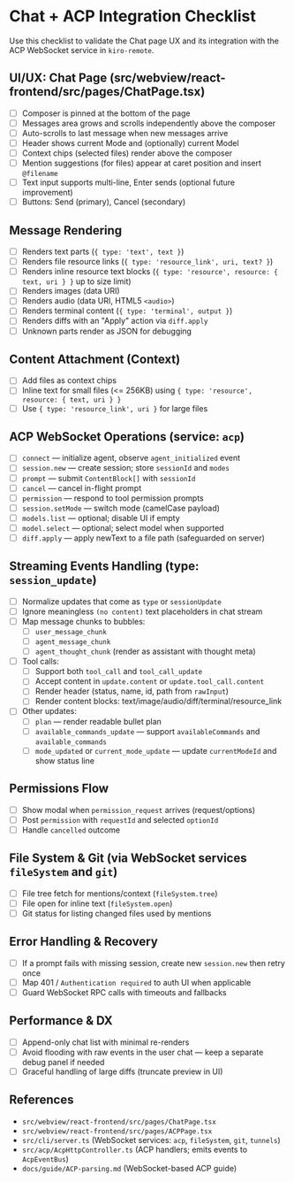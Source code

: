 # Chat + ACP Integration Checklist

Use this checklist to validate the Chat page UX and its integration with the ACP WebSocket service in `kiro-remote`.

## UI/UX: Chat Page (src/webview/react-frontend/src/pages/ChatPage.tsx)

- [ ] Composer is pinned at the bottom of the page
- [ ] Messages area grows and scrolls independently above the composer
- [ ] Auto-scrolls to last message when new messages arrive
- [ ] Header shows current Mode and (optionally) current Model
- [ ] Context chips (selected files) render above the composer
- [ ] Mention suggestions (for files) appear at caret position and insert `@filename`
- [ ] Text input supports multi-line, Enter sends (optional future improvement)
- [ ] Buttons: Send (primary), Cancel (secondary)

## Message Rendering

- [ ] Renders text parts (`{ type: 'text', text }`)
- [ ] Renders file resource links (`{ type: 'resource_link', uri, text? }`)
- [ ] Renders inline resource text blocks (`{ type: 'resource', resource: { text, uri } }` up to size limit)
- [ ] Renders images (data URI)
- [ ] Renders audio (data URI, HTML5 `<audio>`)
- [ ] Renders terminal content (`{ type: 'terminal', output }`)
- [ ] Renders diffs with an "Apply" action via `diff.apply`
- [ ] Unknown parts render as JSON for debugging

## Content Attachment (Context)

- [ ] Add files as context chips
- [ ] Inline text for small files (<= 256KB) using `{ type: 'resource', resource: { text, uri } }`
- [ ] Use `{ type: 'resource_link', uri }` for large files

## ACP WebSocket Operations (service: `acp`)

- [ ] `connect` — initialize agent, observe `agent_initialized` event
- [ ] `session.new` — create session; store `sessionId` and `modes`
- [ ] `prompt` — submit `ContentBlock[]` with `sessionId`
- [ ] `cancel` — cancel in-flight prompt
- [ ] `permission` — respond to tool permission prompts
- [ ] `session.setMode` — switch mode (camelCase payload)
- [ ] `models.list` — optional; disable UI if empty
- [ ] `model.select` — optional; select model when supported
- [ ] `diff.apply` — apply newText to a file path (safeguarded on server)

## Streaming Events Handling (type: `session_update`)

- [ ] Normalize updates that come as `type` or `sessionUpdate`
- [ ] Ignore meaningless `(no content)` text placeholders in chat stream
- [ ] Map message chunks to bubbles:
  - [ ] `user_message_chunk`
  - [ ] `agent_message_chunk`
  - [ ] `agent_thought_chunk` (render as assistant with thought meta)
- [ ] Tool calls:
  - [ ] Support both `tool_call` and `tool_call_update`
  - [ ] Accept content in `update.content` or `update.tool_call.content`
  - [ ] Render header (status, name, id, path from `rawInput`)
  - [ ] Render content blocks: text/image/audio/diff/terminal/resource_link
- [ ] Other updates:
  - [ ] `plan` — render readable bullet plan
  - [ ] `available_commands_update` — support `availableCommands` and `available_commands`
  - [ ] `mode_updated` or `current_mode_update` — update `currentModeId` and show status line

## Permissions Flow

- [ ] Show modal when `permission_request` arrives (request/options)
- [ ] Post `permission` with `requestId` and selected `optionId`
- [ ] Handle `cancelled` outcome

## File System & Git (via WebSocket services `fileSystem` and `git`)

- [ ] File tree fetch for mentions/context (`fileSystem.tree`)
- [ ] File open for inline text (`fileSystem.open`)
- [ ] Git status for listing changed files used by mentions

## Error Handling & Recovery

- [ ] If a prompt fails with missing session, create new `session.new` then retry once
- [ ] Map 401 / `Authentication required` to auth UI when applicable
- [ ] Guard WebSocket RPC calls with timeouts and fallbacks

## Performance & DX

- [ ] Append-only chat list with minimal re-renders
- [ ] Avoid flooding with raw events in the user chat — keep a separate debug panel if needed
- [ ] Graceful handling of large diffs (truncate preview in UI)

## References

- `src/webview/react-frontend/src/pages/ChatPage.tsx`
- `src/webview/react-frontend/src/pages/ACPPage.tsx`
- `src/cli/server.ts` (WebSocket services: `acp`, `fileSystem`, `git`, `tunnels`)
- `src/acp/AcpHttpController.ts` (ACP handlers; emits events to `AcpEventBus`)
- `docs/guide/ACP-parsing.md` (WebSocket-based ACP guide)
